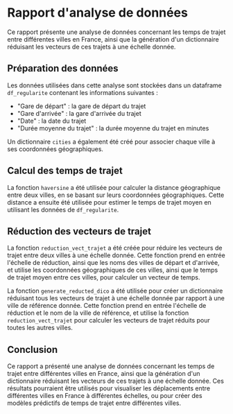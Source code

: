 # Rapport d'analyse de données

Ce rapport présente une analyse de données concernant les temps de trajet entre différentes villes en France, ainsi que la génération d'un dictionnaire réduisant les vecteurs de ces trajets à une échelle donnée.

## Préparation des données

Les données utilisées dans cette analyse sont stockées dans un dataframe `df_regularite` contenant les informations suivantes :

- "Gare de départ" : la gare de départ du trajet
- "Gare d'arrivée" : la gare d'arrivée du trajet
- "Date" : la date du trajet
- "Durée moyenne du trajet" : la durée moyenne du trajet en minutes

Un dictionnaire `cities` a également été créé pour associer chaque ville à ses coordonnées géographiques.

## Calcul des temps de trajet

La fonction `haversine` a été utilisée pour calculer la distance géographique entre deux villes, en se basant sur leurs coordonnées géographiques. Cette distance a ensuite été utilisée pour estimer le temps de trajet moyen en utilisant les données de `df_regularite`.

## Réduction des vecteurs de trajet

La fonction `reduction_vect_trajet` a été créée pour réduire les vecteurs de trajet entre deux villes à une échelle donnée. Cette fonction prend en entrée l'échelle de réduction, ainsi que les noms des villes de départ et d'arrivée, et utilise les coordonnées géographiques de ces villes, ainsi que le temps de trajet moyen entre ces villes, pour calculer un vecteur de temps.

La fonction `generate_reducted_dico` a été utilisée pour créer un dictionnaire réduisant tous les vecteurs de trajet à une échelle donnée par rapport à une ville de référence donnée. Cette fonction prend en entrée l'échelle de réduction et le nom de la ville de référence, et utilise la fonction `reduction_vect_trajet` pour calculer les vecteurs de trajet réduits pour toutes les autres villes.

## Conclusion

Ce rapport a présenté une analyse de données concernant les temps de trajet entre différentes villes en France, ainsi que la génération d'un dictionnaire réduisant les vecteurs de ces trajets à une échelle donnée. Ces résultats pourraient être utilisés pour visualiser les déplacements entre différentes villes en France à différentes échelles, ou pour créer des modèles prédictifs de temps de trajet entre différentes villes.
